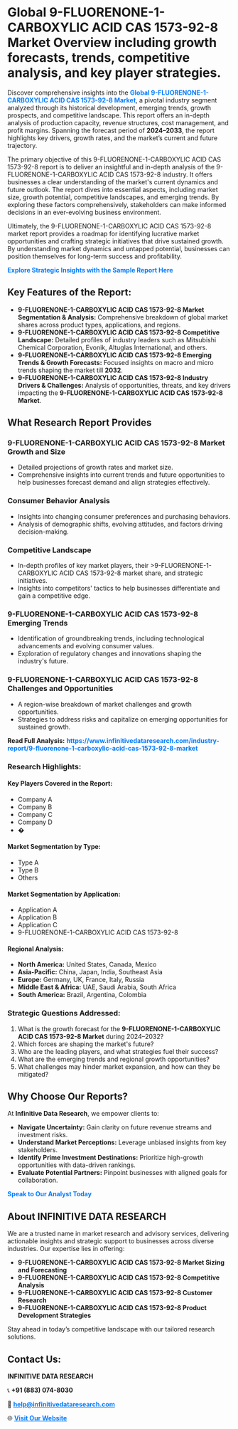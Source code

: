 <h1>Global 9-FLUORENONE-1-CARBOXYLIC ACID CAS 1573-92-8 Market Overview including growth forecasts, trends, competitive analysis, and key player strategies.</h1>
<p>
Discover comprehensive insights into the 
<a href="https://www.infinitivedataresearch.com/industry-report/9-fluorenone-1-carboxylic-acid-cas-1573-92-8-market" rel="dofollow" style="color: #007BFF; text-decoration: none;"><strong>Global 9-FLUORENONE-1-CARBOXYLIC ACID CAS 1573-92-8 Market</strong></a>, a pivotal industry segment analyzed through its historical development, emerging trends, growth prospects, and competitive landscape. This report offers an in-depth analysis of production capacity, revenue structures, cost management, and profit margins. Spanning the forecast period of <strong>2024–2033</strong>, the report highlights key drivers, growth rates, and the market’s current and future trajectory.
</p>
<p>
The primary objective of this 9-FLUORENONE-1-CARBOXYLIC ACID CAS 1573-92-8 report is to deliver an insightful and in-depth analysis of the 9-FLUORENONE-1-CARBOXYLIC ACID CAS 1573-92-8 industry. It offers businesses a clear understanding of the market's current dynamics and future outlook. The report dives into essential aspects, including market size, growth potential, competitive landscapes, and emerging trends. By exploring these factors comprehensively, stakeholders can make informed decisions in an ever-evolving business environment.
</p>
<p>
Ultimately, the 9-FLUORENONE-1-CARBOXYLIC ACID CAS 1573-92-8 market report provides a roadmap for identifying lucrative market opportunities and crafting strategic initiatives that drive sustained growth. By understanding market dynamics and untapped potential, businesses can position themselves for long-term success and profitability.
</p>
<p>
<a href="https://www.infinitivedataresearch.com/request-sample/reportId=103081" style="color: #007BFF; text-decoration: none;"><strong>Explore Strategic Insights with the Sample Report Here</strong></a>
</p>

<h2>Key Features of the Report:</h2>
<ul>
<li><strong>9-FLUORENONE-1-CARBOXYLIC ACID CAS 1573-92-8 Market Segmentation & Analysis:</strong> Comprehensive breakdown of global market shares across product types, applications, and regions.</li>
<li><strong>9-FLUORENONE-1-CARBOXYLIC ACID CAS 1573-92-8 Competitive Landscape:</strong> Detailed profiles of industry leaders such as Mitsubishi Chemical Corporation, Evonik, Altuglas International, and others.</li>
<li><strong>9-FLUORENONE-1-CARBOXYLIC ACID CAS 1573-92-8 Emerging Trends & Growth Forecasts:</strong> Focused insights on macro and micro trends shaping the market till <strong>2032</strong>.</li>
<li><strong>9-FLUORENONE-1-CARBOXYLIC ACID CAS 1573-92-8 Industry Drivers & Challenges:</strong> Analysis of opportunities, threats, and key drivers impacting the <strong>9-FLUORENONE-1-CARBOXYLIC ACID CAS 1573-92-8 Market</strong>.</li>
</ul>

<h2>What Research Report Provides</h2>
<h3>9-FLUORENONE-1-CARBOXYLIC ACID CAS 1573-92-8 Market Growth and Size</h3>
<ul>
<li>Detailed projections of growth rates and market size.</li>
<li>Comprehensive insights into current trends and future opportunities to help businesses forecast demand and align strategies effectively.</li>
</ul>

<h3>Consumer Behavior Analysis</h3>
<ul>
<li>Insights into changing consumer preferences and purchasing behaviors.</li>
<li>Analysis of demographic shifts, evolving attitudes, and factors driving decision-making.</li>
</ul>

<h3>Competitive Landscape</h3>
<ul>
<li>In-depth profiles of key market players, their >9-FLUORENONE-1-CARBOXYLIC ACID CAS 1573-92-8 market share, and strategic initiatives.</li>
<li>Insights into competitors' tactics to help businesses differentiate and gain a competitive edge.</li>
</ul>

<h3>9-FLUORENONE-1-CARBOXYLIC ACID CAS 1573-92-8 Emerging Trends</h3>
<ul>
<li>Identification of groundbreaking trends, including technological advancements and evolving consumer values.</li>
<li>Exploration of regulatory changes and innovations shaping the industry's future.</li>
</ul>

<h3>9-FLUORENONE-1-CARBOXYLIC ACID CAS 1573-92-8 Challenges and Opportunities</h3>
<ul>
<li>A region-wise breakdown of market challenges and growth opportunities.</li>
<li>Strategies to address risks and capitalize on emerging opportunities for sustained growth.</li>
</ul>
<p><strong>Read Full Analysis:</strong> <a href="https://www.infinitivedataresearch.com/industry-report/9-fluorenone-1-carboxylic-acid-cas-1573-92-8-market" rel="dofollow" style="color: #007BFF; text-decoration: none;"><strong>https://www.infinitivedataresearch.com/industry-report/9-fluorenone-1-carboxylic-acid-cas-1573-92-8-market</strong></a></p>
<h3>Research Highlights:</h3>
<h4>Key Players Covered in the Report:</h4>
<ul><li>Company A</li><li>Company B</li><li>Company C</li><li>Company D</li><li>�</li></ul>
<h4>Market Segmentation by Type:</h4>
<ul><li>Type A</li><li>Type B</li><li>Others</li></ul>
<h4>Market Segmentation by Application:</h4>
<ul><li>Application A</li><li>Application B</li><li>Application C</li><li>9-FLUORENONE-1-CARBOXYLIC ACID CAS 1573-92-8</li></ul>

<h4>Regional Analysis:</h4>
<ul>
<li><strong>North America:</strong> United States, Canada, Mexico</li>
<li><strong>Asia-Pacific:</strong> China, Japan, India, Southeast Asia</li>
<li><strong>Europe:</strong> Germany, UK, France, Italy, Russia</li>
<li><strong>Middle East & Africa:</strong> UAE, Saudi Arabia, South Africa</li>
<li><strong>South America:</strong> Brazil, Argentina, Colombia</li>
</ul>

<h3>Strategic Questions Addressed:</h3>
<ol>
<li>What is the growth forecast for the <strong>9-FLUORENONE-1-CARBOXYLIC ACID CAS 1573-92-8 Market</strong> during 2024–2032?</li>
<li>Which forces are shaping the market's future?</li>
<li>Who are the leading players, and what strategies fuel their success?</li>
<li>What are the emerging trends and regional growth opportunities?</li>
<li>What challenges may hinder market expansion, and how can they be mitigated?</li>
</ol>

<h2>Why Choose Our Reports?</h2>
<p>At <strong>Infinitive Data Research</strong>, we empower clients to:</p>
<ul>
<li><strong>Navigate Uncertainty:</strong> Gain clarity on future revenue streams and investment risks.</li>
<li><strong>Understand Market Perceptions:</strong> Leverage unbiased insights from key stakeholders.</li>
<li><strong>Identify Prime Investment Destinations:</strong> Prioritize high-growth opportunities with data-driven rankings.</li>
<li><strong>Evaluate Potential Partners:</strong> Pinpoint businesses with aligned goals for collaboration.</li>
</ul>
<p><a href="https://www.infinitivedataresearch.com/industry-report/9-fluorenone-1-carboxylic-acid-cas-1573-92-8-market" rel="dofollow" style="color: #007BFF; text-decoration: none;"><strong>Speak to Our Analyst Today</strong></a></p>

<h2>About INFINITIVE DATA RESEARCH</h2>
<p>We are a trusted name in market research and advisory services, delivering actionable insights and strategic support to businesses across diverse industries. Our expertise lies in offering:</p>
<ul>
<li><strong>9-FLUORENONE-1-CARBOXYLIC ACID CAS 1573-92-8 Market Sizing and Forecasting</strong></li>
<li><strong>9-FLUORENONE-1-CARBOXYLIC ACID CAS 1573-92-8 Competitive Analysis</strong></li>
<li><strong>9-FLUORENONE-1-CARBOXYLIC ACID CAS 1573-92-8 Customer Research</strong></li>
<li><strong>9-FLUORENONE-1-CARBOXYLIC ACID CAS 1573-92-8 Product Development Strategies</strong></li>
</ul>
<p>Stay ahead in today’s competitive landscape with our tailored research solutions.</p>

<h2>Contact Us:</h2>
<p><strong>INFINITIVE DATA RESEARCH</strong></p>
<p>📞 <strong>+91 (883) 074-8030</strong></p>
<p>📧 <strong><a href="mailto:help@infinitivedataresearch.com" style="color: #007BFF;">help@infinitivedataresearch.com</a></strong></p>
<p>🌐 <strong><a href="https://www.infinitivedataresearch.com" rel="dofollow" style="color: #007BFF;">Visit Our Website</a></strong></p>